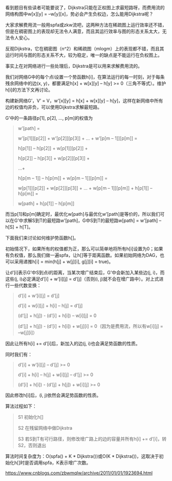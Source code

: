 看到题目有些读者可能要说了，Dijkstra只能在正权图上求最短路呀，而费用流的网络构图中w[x][y] = –w[y][x]，势必会产生负权边，怎么能用Dijkstra呢？

大家求解费用流一般用spfa或zkw流吧，这两种方法在稀疏图上运行效率还不错，但是在稠密图上的表现却无法令人满意，而且其运行效率与图的形态关系太大，无法令人安心。

反观Dijkstra，它在稠密图（n^2）和稀疏图（mlogm）上的表现都不错，而且其运行时间与图的形态关系不大，较为稳定，唯一的缺点是不能运行在负权图上。

事实上在对网络进行一些处理后，Dijkstra是可以用来求解费用流的。

我们对网络G中的每个点i设置一个势函数h[i]，在算法运行的每一时刻，对于每条残余网络中的边(x, y)，都要满足h[x] + w[x][y] – h[y] >= 0（三角不等式）。维护h[i]的方法下文再讨论。

构建新网络G’，V’ = V，w'[x][y] = h[x] + w[x][y] – h[y]，这样在新网络中所有边的权值均非负，可以使用Dijkstra求解最短路。

G’中的一条路径p[1], p[2], …, p[m]的权值为

> w’[path] =
>
> w’[p[1]][p[2]] + w’[p[2]][p[3]] + … + w’[p[m – 1]][p[m]] =
>
> h[p[1]] – h[p[2]] + w[p[1]][p[2]] +
>
> h[p[2]] – h[p[3]] + w[p[2]][p[3]] +
>
> …+
>
> h[p[m – 1]] – h[p[m]] + w[p[m – 1]][p[m]] =
>
> w[p[1]][p[2]] + w[p[2]][p[3]] + … + w[p[m – 1]][p[m]] + h[p[1]] – h[p[m]] =
>
> w[path] + h[p[1]] – h[p[m]]

而当p[1]和p[m]确定时，最优化w[path]与最优化w’[path]是等价的，所以我们可以在G’中求解S到T的最短路w’[path]，G中S到T的最短路w[path] = w’[path] – h[S] + h[T]。

下面我们来讨论如何维护势函数h[]。

初始情况下，如果所有的权值都为正，那么可以简单地将所有h[i]设置为0；如果有负权值，那么我们做一遍spfa，让h[]等于距离函数。如果初始网络为DAG，也可以采用递推h[i] = min(h[j] + w[j][i], g[j][i] = true)。

让d’[i]表示G’中S到点i的距离，当某次增广结束后，G’中会新加入某些边(j, i)，而这些(j, i)必定满足d’[i] + w’[i][j] = d’[j]（否则(i, j)就不会在增广路中）。对上式进行一些代数变换：

> d’[i] + w’[i][j] = d’[j]
>
> d’[i] + w[i][j] + h[i] – h[j] = d’[j]
>
> (d’[j] + h[j]) - (d’[i] + h[i]) – w[i][j] = 0
>
> (d’[j] + h[j]) - (d’[i] + h[i]) + w[j][i] = 0（因为是费用流，所以有w[i][j] = –w[j][i]）

因此让所有h[i] += d’[i]后，新加入的边(j, i)也会满足势函数的性质。

同时我们有：

> d’[i] + w’[i][j] – d’[j] >= 0
>
> d’[i] + h[i] – h[j] + w[i][j] – d’[j] >= 0
>
> (d’[i] + h[i]) - (d’[j] + h[j]) + w[i][j] >= 0

因此修改h[i]后，(i, j)依然会满足势函数的性质。

算法过程如下：

> S1 初始化h[]
>
> S2 在残留网络中做Dijkstra
>
> S3 若S到T有可行路径，则修改增广路上的边的容量并所有h[i] += d’[i]，转S2，否则退出

算法时间复杂度为：O(spfa() + K * Dijkstra())或O(K * Dijkstra())，这取决于初始化h[]时是否调用spfa，K表示增广次数。

https://www.cnblogs.com/zbwmqlw/archive/2011/01/01/1923694.html